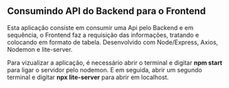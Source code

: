## Consumindo API do Backend para o Frontend

Esta aplicação consiste em consumir uma Api pelo Backend e em sequência, o Frontend faz a requisição das informações, tratando e colocando em formato de tabela.
Desenvolvido com Node/Express, Axios, Nodemon e lite-server.

Para vizualizar a aplicação, é necessário abrir o terminal e digitar <b>npm start</b> para ligar o servidor pelo nodemon.
E em seguida, abrir um segundo terminal e digitar <b>npx lite-server</b> para abrir em localhost.




